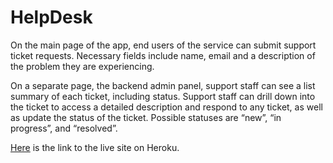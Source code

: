 # HelpDesk

On the main page of the app, end users of the service can submit support ticket requests. Necessary fields include name, email and a description of the problem they are experiencing.

On a separate page, the backend admin panel, support staff can see a list summary of each ticket, including status. Support staff can drill down into the ticket to access a detailed description and respond to any ticket, as well as update the status of the ticket. Possible statuses are “new”, “in progress”, and “resolved”.

[Here](https://dashboard.heroku.com/apps/zealthy-help-desk) is the link to the live site on Heroku.
